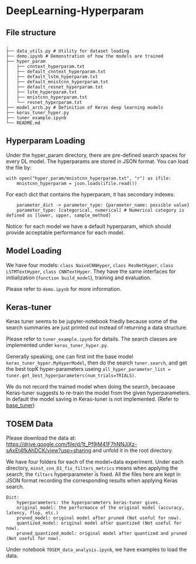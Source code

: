 # DeepLearning-Hyperparam

## File structure

```
.
├── data_utils.py # Utility for dataset loading
├── demo.ipynb # Demonstration of how the models are trained
├── hyper_param
│   ├── cnntext_hyperparam.txt
│   ├── default_cnntext_hyperparam.txt
│   ├── default_lstm_hyperparam.txt
│   ├── default_mnistcnn_hyperparam.txt
│   ├── default_resnet_hyperparam.txt
│   ├── lstm_hyperparam.txt
│   ├── mnistcnn_hyperparam.txt
│   └── resnet_hyperparam.txt
├── model_arch.py # Definition of Keras deep learning models
├── keras_tuner_hyper.py
├── tuner_example.ipynb
└── README.md
```

## Hyperparam Loading

Under the hyper_param directory, there are pre-defined search spaces for every DL model. The hyperparams are stored in JSON format. You can load the file by:
```
with open("hyper_param/mnistcnn_hyperparam.txt", "r") as ifile:
    mnistcnn_hyperparam = json.loads(ifile.read())
```

For each dict that contains the hyperparam, it has secondary indexes:
```
    parameter_dict -> parameter_type: {parameter_name: possible value}
    parameter_type: [categorical, numerical] # Numerical category is defined as [lower, upper, sample_method]
```

Notice: for each model we have a default hyperparam, which should provide acceptable performance for each model.

## Model Loading

We have four models: `class NaiveCNNHyper`, `class ResNetHyper`, `class LSTMTextHyper`, `class CNNTextHyper`. They have the same interfaces for initialization (`function build_model`), training and evaluation.

Please refer to `demo.ipynb` for more information.


## Keras-tuner

Keras tuner seems to be jupyter-notebook friedly because some of the search summaries are just printed out instead of returning a data structure. 

Please refer to `tuner_example.ipynb` for details. The search classes are implemented under `keras_tuner_hyper.py`.

Generally speaking, one can first init the base model `keras_tuner_hyper.MyHyperModel`, then do the search `tuner.search`, and get the best topK hyper-parameters useing `all_hyper_parameter_list = tuner.get_best_hyperparameters(num_trials=TRIALS)`.

We do not record the trained model when doing the search, becauase Keras-tuner suggests to re-train the model from the given hyperparameters. In default the model saving in Keras-tuner is not implemented. (Refer to [base_tuner](https://github.com/keras-team/keras-tuner/blob/f1a475eb51ce4692a249906ec1a54e368fc7ae2b/keras_tuner/engine/base_tuner.py#L207))

## TOSEM Data

Please download the data at: https://drive.google.com/file/d/1t_Pf9jM41F7hNNJiXz-sAxEt4fkAhDCK/view?usp=sharing and unfold it in the root directory.

We have four folders for each of the model+data experiment. Under each directory, `minst_cnn_D1_fix_filters_metrics` means when applying the search, the `filters` hyperparameter is fixed. All the files here are kept in JSON format recording the corresponding results when applying Keras search.

```
Dict:
    hyperparameters: the hyperparameters keras-tuner gives.
    original_model: the performance of the original model (accuracy, latency, flop, etc.)
    pruned_model: original model after pruned (Not useful for now).
    quantized_model: original model after quantized (Not useful for now).
    pruned_quantized_model: original model after quantized and pruned (Not useful for now).
```

Under notebook `TOSEM_data_analysis.ipynb`, we have examples to load the data. 